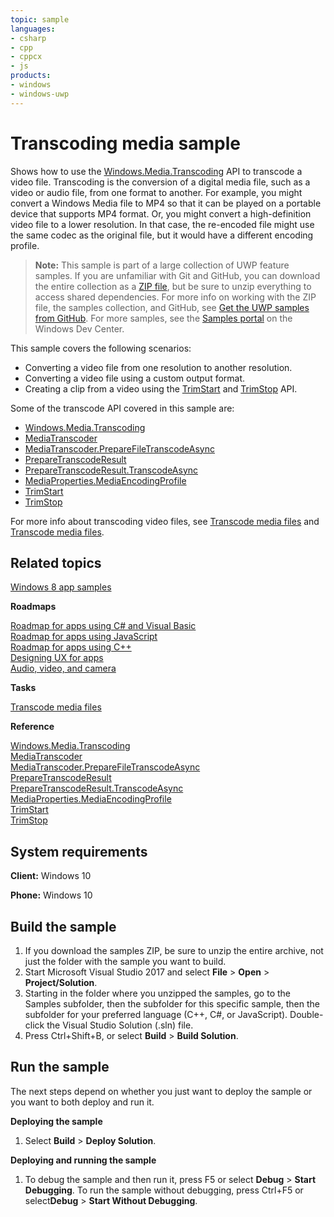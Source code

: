 ```yaml
---
topic: sample
languages:
- csharp
- cpp
- cppcx
- js
products:
- windows
- windows-uwp
---
```


<!---
  category: AudioVideoAndCamera 
  samplefwlink: http://go.microsoft.com/fwlink/p/?LinkId=620569
--->

# Transcoding media sample
  
Shows how to use the [Windows.Media.Transcoding](http://msdn.microsoft.com/library/windows/apps/br207105) API to transcode a video file. Transcoding is the conversion of a digital media file, such as a video or audio file, from one format to another. For example, you might convert a Windows Media file to MP4 so that it can be played on a portable device that supports MP4 format. Or, you might convert a high-definition video file to a lower resolution. In that case, the re-encoded file might use the same codec as the original file, but it would have a different encoding profile.  
  
> **Note:** This sample is part of a large collection of UWP feature samples. 
> If you are unfamiliar with Git and GitHub, you can download the entire collection as a 
> [ZIP file](https://github.com/Microsoft/Windows-universal-samples/archive/master.zip), but be 
> sure to unzip everything to access shared dependencies. For more info on working with the ZIP file, 
> the samples collection, and GitHub, see [Get the UWP samples from GitHub](https://aka.ms/ovu2uq). 
> For more samples, see the [Samples portal](https://aka.ms/winsamples) on the Windows Dev Center. 

This sample covers the following scenarios:  
  
-   Converting a video file from one resolution to another resolution.  
-   Converting a video file using a custom output format.  
-   Creating a clip from a video using the [TrimStart](http://msdn.microsoft.com/library/windows/apps/br207103) and [TrimStop](http://msdn.microsoft.com/library/windows/apps/br207104) API.  
  
Some of the transcode API covered in this sample are:  
  
-   [Windows.Media.Transcoding](http://msdn.microsoft.com/library/windows/apps/br207105)  
-   [MediaTranscoder](http://msdn.microsoft.com/library/windows/apps/br207080)  
-   [MediaTranscoder.PrepareFileTranscodeAsync](http://msdn.microsoft.com/library/windows/apps/hh700936)  
-   [PrepareTranscodeResult](http://msdn.microsoft.com/library/windows/apps/hh700941)  
-   [PrepareTranscodeResult.TranscodeAsync](http://msdn.microsoft.com/library/windows/apps/hh700946)  
-   [MediaProperties.MediaEncodingProfile](http://msdn.microsoft.com/library/windows/apps/hh701026)  
-   [TrimStart](http://msdn.microsoft.com/library/windows/apps/br207103)  
-   [TrimStop](http://msdn.microsoft.com/library/windows/apps/br207104)  
  
For more info about transcoding video files, see [Transcode media files](https://msdn.microsoft.com/library/windows/apps/mt282149) and [Transcode media files](https://msdn.microsoft.com/library/windows/apps/mt282149).  

## Related topics  
  
[Windows 8 app samples](http://go.microsoft.com/fwlink/p/?LinkID=227694)  
  
**Roadmaps**  
  
[Roadmap for apps using C\# and Visual Basic](http://msdn.microsoft.com/library/windows/apps/br229583)  
[Roadmap for apps using JavaScript](http://msdn.microsoft.com/library/windows/apps/hh465037)  
[Roadmap for apps using C++](http://msdn.microsoft.com/library/windows/apps/hh700360)  
[Designing UX for apps](http://msdn.microsoft.com/library/windows/apps/hh767284)  
[Audio, video, and camera](https://msdn.microsoft.com/library/windows/apps/mt203788)  
  
**Tasks**  
  
[Transcode media files](https://msdn.microsoft.com/library/windows/apps/mt282149)  

**Reference**  
  
[Windows.Media.Transcoding](http://msdn.microsoft.com/library/windows/apps/br207105)  
[MediaTranscoder](http://msdn.microsoft.com/library/windows/apps/br207080)  
[MediaTranscoder.PrepareFileTranscodeAsync](http://msdn.microsoft.com/library/windows/apps/hh700936)  
[PrepareTranscodeResult](http://msdn.microsoft.com/library/windows/apps/hh700941)  
[PrepareTranscodeResult.TranscodeAsync](http://msdn.microsoft.com/library/windows/apps/hh700946)  
[MediaProperties.MediaEncodingProfile](http://msdn.microsoft.com/library/windows/apps/hh701026)  
[TrimStart](http://msdn.microsoft.com/library/windows/apps/br207103)  
[TrimStop](http://msdn.microsoft.com/library/windows/apps/br207104)  
  
## System requirements

**Client:** Windows 10

**Phone:** Windows 10

## Build the sample

1. If you download the samples ZIP, be sure to unzip the entire archive, not just the folder with the sample you want to build. 
2. Start Microsoft Visual Studio 2017 and select **File** \> **Open** \> **Project/Solution**.
3. Starting in the folder where you unzipped the samples, go to the Samples subfolder, then the subfolder for this specific sample, then the subfolder for your preferred language (C++, C#, or JavaScript). Double-click the Visual Studio Solution (.sln) file.
4. Press Ctrl+Shift+B, or select **Build** \> **Build Solution**.

## Run the sample

The next steps depend on whether you just want to deploy the sample or you want to both deploy and run it.

**Deploying the sample**
1.  Select **Build** \> **Deploy Solution**.

**Deploying and running the sample**
1.  To debug the sample and then run it, press F5 or select **Debug** \> **Start Debugging**. To run the sample without debugging, press Ctrl+F5 or select**Debug** \> **Start Without Debugging**.